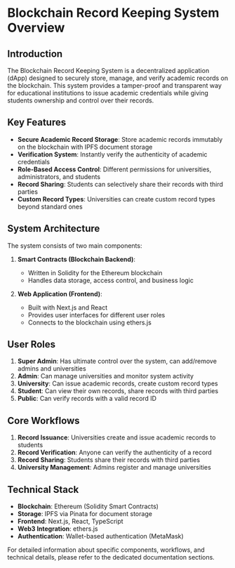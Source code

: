 # Blockchain Record Keeping System Overview

## Introduction

The Blockchain Record Keeping System is a decentralized application (dApp) designed to securely store, manage, and verify academic records on the blockchain. This system provides a tamper-proof and transparent way for educational institutions to issue academic credentials while giving students ownership and control over their records.

## Key Features

- **Secure Academic Record Storage**: Store academic records immutably on the blockchain with IPFS document storage
- **Verification System**: Instantly verify the authenticity of academic credentials
- **Role-Based Access Control**: Different permissions for universities, administrators, and students
- **Record Sharing**: Students can selectively share their records with third parties
- **Custom Record Types**: Universities can create custom record types beyond standard ones

## System Architecture

The system consists of two main components:

1. **Smart Contracts (Blockchain Backend)**:

   - Written in Solidity for the Ethereum blockchain
   - Handles data storage, access control, and business logic

2. **Web Application (Frontend)**:
   - Built with Next.js and React
   - Provides user interfaces for different user roles
   - Connects to the blockchain using ethers.js

## User Roles

1. **Super Admin**: Has ultimate control over the system, can add/remove admins and universities
2. **Admin**: Can manage universities and monitor system activity
3. **University**: Can issue academic records, create custom record types
4. **Student**: Can view their own records, share records with third parties
5. **Public**: Can verify records with a valid record ID

## Core Workflows

1. **Record Issuance**: Universities create and issue academic records to students
2. **Record Verification**: Anyone can verify the authenticity of a record
3. **Record Sharing**: Students share their records with third parties
4. **University Management**: Admins register and manage universities

## Technical Stack

- **Blockchain**: Ethereum (Solidity Smart Contracts)
- **Storage**: IPFS via Pinata for document storage
- **Frontend**: Next.js, React, TypeScript
- **Web3 Integration**: ethers.js
- **Authentication**: Wallet-based authentication (MetaMask)

For detailed information about specific components, workflows, and technical details, please refer to the dedicated documentation sections.
